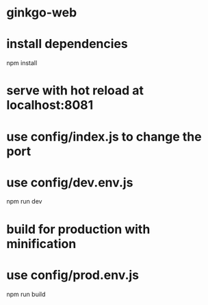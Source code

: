 # ginkgo-web

# install dependencies
npm install

# serve with hot reload at localhost:8081
# use config/index.js to change the port
# use config/dev.env.js
npm run dev

# build for production with minification
# use config/prod.env.js
npm run build



